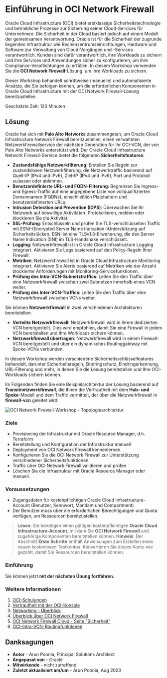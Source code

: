 # Einführung in OCI Network Firewall

Oracle Cloud Infrastructure (OCI) bietet erstklassige Sicherheitstechnologie und betriebliche Prozesse zur Sicherung seiner Cloud-Services für Unternehmen. Die Sicherheit in der Cloud basiert jedoch auf einem Modell der gemeinsamen Verantwortung. Oracle ist für die Sicherheit der zugrunde liegenden Infrastruktur wie Rechenzentrumseinrichtungen, Hardware und Software zur Verwaltung von Cloud-Vorgängen und -Services verantwortlich. Kunden sind dafür verantwortlich, ihre Workloads zu sichern und ihre Services und Anwendungen sicher zu konfigurieren, um ihre Compliance-Verpflichtungen zu erfüllen. In diesem Workshop verwenden Sie die **OCI Network Firewall**\-Lösung, um Ihre Workloads zu sichern.

Dieser Workshop behandelt schrittweise (manuelle) und automatisierte Ansätze, die Sie befolgen können, um die erforderlichen Komponenten in Oracle Cloud Infrastructure mit der OCI Network Firewall-Lösung bereitzustellen.

Geschätzte Zeit: 120 Minuten

## Lösung

Oracle hat sich mit **Palo Alto Networks** zusammengetan, um Oracle Cloud Infrastructure Network Firewall bereitzustellen, einen verwalteten Netzwerkfirewallservice der nächsten Generation für Ihr OCI-VCN, der von Palo Alto Networks unterstützt wird. Der Oracle Cloud Infrastructure Network Firewall-Service bietet die folgenden **Sicherheitsfeatures**:

*   **Zustandsfähige Netzwerkfilterung**: Erstellen Sie Regeln zur zustandslosen Netzwerkfilterung, die Netzwerktraffic basierend auf Quell-IP (IPv4 und IPv6), Ziel-IP (IPv4 und IPv6), Port und Protokoll zulassen oder ablehnen.
*   **Benutzerdefinierte URL- und FQDN-Filterung**: Begrenzen Sie Ingress- und Egress-Traffic auf eine angegebene Liste von vollqualifizierten Domainnamen (FQDNs), einschließlich Platzhaltern und benutzerdefinierten URLs.
*   **Intrusion Detection and Prevention (IDPS)**: Überwachen Sie Ihr Netzwerk auf böswillige Aktivitäten. Protokollieren, melden oder blockieren Sie die Aktivität.
*   **SSL-Prüfung**: Entschlüsseln und prüfen Sie TLS-verschlüsselten Traffic mit ESNI-(Encrypted Server Name Indication-)Unterstützung auf Sicherheitslücken. ESNI ist eine TLSv1.3-Erweiterung, die den Server Name Indication (SNI) im TLS-Handshake verschlüsselt.
*   **Logging**: Netzwerkfirewall ist in Oracle Cloud Infrastructure Logging integriert. Aktivieren Sie Logs basierend auf den Policy-Regeln Ihrer Firewall.
*   **Metriken**: Netzwerkfirewall ist in Oracle Cloud Infrastructure Monitoring integriert. Aktivieren Sie Alerts basierend auf Metriken wie der Anzahl blockierter Anforderungen mit Monitoring-Servicefunktionen.
*   **Prüfung des Intra-VCN-Subnetztraffics**: Leiten Sie den Traffic über eine Netzwerkfirewall zwischen zwei Subnetzen innerhalb eines VCN weiter.
*   **Prüfung des Inter-VCN-Traffics**: Leiten Sie den Traffic über eine Netzwerkfirewall zwischen VCNs weiter.

Sie können **Netzwerkfirewall** in zwei verschiedenen Architekturen bereitstellen:

*   **Verteilte Netzwerkfirewall**: Netzwerkfirewall wird in ihrem dedizierten VCN bereitgestellt. Dies wird empfohlen, damit Sie eine Firewall in jedem VCN bereitstellen und Ihre Workloads sichern können.
*   **Netzwerkfirewall übertragen**: Netzwerkfirewall wird in einem Firewall-VCN bereitgestellt und über ein dynamisches Routinggateway mit Spoke-VCNs verbunden.

In diesem Workshop werden verschiedene Sicherheitsschlüsselfeatures behandelt, darunter Sicherheitsregeln, Eindringschutz, Eindringerkennung, URL-Filterung und mehr, in denen Sie die Lösung bereitstellen und Ihre OCI-Workloads sichern können.

Im Folgenden finden Sie eine Beispielarchitektur der Lösung basierend auf **Transitnetzwerkfirewall**, die Ihnen die Vertrautheit mit dem **Hub- und Spoke**\-Modell und dem Traffic vermittelt, der über die Netzwerkfirewall in **firewall-vcn** geleitet wird:

![OCI Network Firewall-Workshop - Topologiearchitektur](../common/images/arch.png " ")

### Ziele

*   Provisioning der Infrastruktur mit Oracle Resource Manager, d.h. Terraform
*   Bereitstellung und Konfiguration der Infrastruktur manuell
*   Deployment von OCI Network Firewall kennenlernen
*   Konfigurieren Sie die OCI Network Firewall zur Unterstützung verschiedener Sicherheitsfunktionen.
*   Traffic über OCI Network Firewall validieren und prüfen
*   Löschen Sie die Infrastruktur mit Oracle Resource Manager oder manuell.

### Voraussetzungen

*   Zugangsdaten für kostenpflichtigen Oracle Cloud Infrastructure-Account (Benutzer, Kennwort, Mandant und Compartment)
*   Der Benutzer muss über die erforderlichen Berechtigungen und Quota verfügen, um Ressourcen bereitzustellen.

> **Lesen**: Sie benötigen einen gültigen kostenpflichtigen **Oracle Cloud Infrastructure-Account**, mit dem Sie **OCI Network Firewall** und zugehörige Komponenten bereitstellen können. **Hinweis**: Der Abschnitt **Erste Schritte** enthält Anweisungen zum Erstellen eines neuen kostenlosen Testkontos. Konvertieren Sie dieses Konto wie gezahlt, damit Sie Ressourcen bereitstellen können.

### Einführung

Sie können jetzt **mit der nächsten Übung fortfahren**.

### Weitere Informationen

1.  [OCI-Schulungen](https://www.oracle.com/cloud/iaas/training/)
2.  [Vertrautheit mit der OCI-Konsole](https://docs.us-phoenix-1.oraclecloud.com/Content/GSG/Concepts/console.htm)
3.  [Networking - Überblick](https://docs.us-phoenix-1.oraclecloud.com/Content/Network/Concepts/overview.htm)
4.  [Überblick über OCI Network Firewall](https://docs.oracle.com/en-us/iaas/Content/network-firewall/overview.htm)
5.  [OCI Network Firewall Cloud - Seite "Sicherheit"](https://www.oracle.com/security/cloud-security/network-firewall/)
6.  [OCI-Intra-VCN-Routingfunktionen](https://docs.oracle.com/en-us/iaas/Content/Network/Tasks/managingroutetables.htm)

## Danksagungen

*   **Autor** - Arun Poonia, Principal Solutions Architect
*   **Angepasst von** - Oracle
*   **Mitwirkende** - nicht zutreffend
*   **Zuletzt aktualisiert am/um** - Arun Poonia, Aug 2023